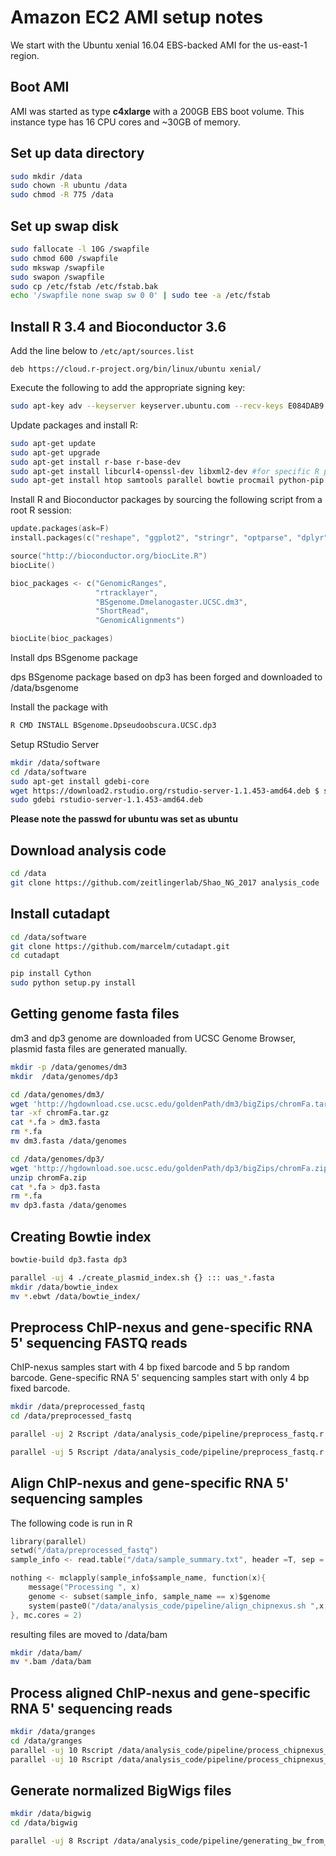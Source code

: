 # Amazon EC2 AMI setup notes

We start with the Ubuntu xenial 16.04 EBS-backed AMI for the us-east-1 region.

## Boot AMI

AMI was started as type **c4xlarge** with a 200GB EBS boot volume. This instance type has 16 CPU cores and ~30GB of memory.

## Set up data directory

```bash
sudo mkdir /data
sudo chown -R ubuntu /data
sudo chmod -R 775 /data
```

## Set up swap disk

```bash
sudo fallocate -l 10G /swapfile
sudo chmod 600 /swapfile
sudo mkswap /swapfile
sudo swapon /swapfile
sudo cp /etc/fstab /etc/fstab.bak
echo '/swapfile none swap sw 0 0' | sudo tee -a /etc/fstab
```

## Install R 3.4 and Bioconductor 3.6

Add the line below to `/etc/apt/sources.list`

```
deb https://cloud.r-project.org/bin/linux/ubuntu xenial/
```

Execute the following to add the appropriate signing key:

```bash
sudo apt-key adv --keyserver keyserver.ubuntu.com --recv-keys E084DAB9
```

Update packages and install R:

```bash
sudo apt-get update
sudo apt-get upgrade
sudo apt-get install r-base r-base-dev
sudo apt-get install libcurl4-openssl-dev libxml2-dev #for specific R packages
sudo apt-get install htop samtools parallel bowtie procmail python-pip tmux texlive-full
```
Install R and Bioconductor packages by sourcing the following script from a root R session:

```S
update.packages(ask=F)
install.packages(c("reshape", "ggplot2", "stringr", "optparse", "dplyr", "knitr", "rmarkdown", "magrittr", "Rmisc", "RCurl", "pander", "seqLogo"))

source("http://bioconductor.org/biocLite.R")
biocLite()

bioc_packages <- c("GenomicRanges",
                   "rtracklayer",
                   "BSgenome.Dmelanogaster.UCSC.dm3",
                   "ShortRead",
                   "GenomicAlignments")

biocLite(bioc_packages)
````
Install dps BSgenome package

dps BSgenome package based on dp3 has been forged and downloaded to /data/bsgenome

Install the package with

```bash
R CMD INSTALL BSgenome.Dpseudoobscura.UCSC.dp3
```

Setup RStudio Server

```bash
mkdir /data/software
cd /data/software
sudo apt-get install gdebi-core
wget https://download2.rstudio.org/rstudio-server-1.1.453-amd64.deb $ sudo gdebi rstudio-server-1.1.453-amd64.deb
sudo gdebi rstudio-server-1.1.453-amd64.deb
```
**Please note the passwd for ubuntu was set as ubuntu**

## Download analysis code

```bash
cd /data
git clone https://github.com/zeitlingerlab/Shao_NG_2017 analysis_code
```

## Install cutadapt

```bash
cd /data/software
git clone https://github.com/marcelm/cutadapt.git
cd cutadapt

pip install Cython
sudo python setup.py install
```

## Getting genome fasta files

dm3 and dp3 genome are downloaded from UCSC Genome Browser, plasmid fasta files are generated manually.

```bash
mkdir -p /data/genomes/dm3
mkdir  /data/genomes/dp3

cd /data/genomes/dm3/
wget 'http://hgdownload.cse.ucsc.edu/goldenPath/dm3/bigZips/chromFa.tar.gz'
tar -xf chromFa.tar.gz
cat *.fa > dm3.fasta
rm *.fa
mv dm3.fasta /data/genomes

cd /data/genomes/dp3/
wget 'http://hgdownload.soe.ucsc.edu/goldenPath/dp3/bigZips/chromFa.zip'
unzip chromFa.zip
cat *.fa > dp3.fasta
rm *.fa
mv dp3.fasta /data/genomes
```

## Creating Bowtie index

```bash
bowtie-build dp3.fasta dp3

parallel -uj 4 ./create_plasmid_index.sh {} ::: uas_*.fasta
mkdir /data/bowtie_index
mv *.ebwt /data/bowtie_index/
```

## Preprocess ChIP-nexus and gene-specific RNA 5' sequencing FASTQ reads

ChIP-nexus samples start with 4 bp fixed barcode and 5 bp random barcode.
Gene-specific RNA 5' sequencing samples start with only 4 bp fixed barcode.

```bash
mkdir /data/preprocessed_fastq
cd /data/preprocessed_fastq

parallel -uj 2 Rscript /data/analysis_code/pipeline/preprocess_fastq.r -f {} -k 22 -b CTGA,TGAC,GACT,ACTG -t 50 -r 5 -p 5 -o \`basename {} .fastq.gz\`_processed.fastq.gz ::: /data/raw_fastq/*chipnexus*.fastq.gz

parallel -uj 5 Rscript /data/analysis_code/pipeline/preprocess_fastq.r -f {} -k 22 -b CTGA,TGAC,GACT,ACTG -t 50 -r 0 -p 2 -o \`basename {} .fastq.gz\`_processed.fastq.gz ::: /data/raw_fastq/*rna_5_sequencing*.fastq.gz
```


## Align ChIP-nexus and gene-specific RNA 5' sequencing samples

The following code is run in R

```S
library(parallel)
setwd("/data/preprocessed_fastq")
sample_info <- read.table("/data/sample_summary.txt", header =T, sep = "\t")

nothing <- mclapply(sample_info$sample_name, function(x){
    message("Processing ", x)
    genome <- subset(sample_info, sample_name == x)$genome
    system(paste0("/data/analysis_code/pipeline/align_chipnexus.sh ",x, "_processed.fastq.gz /data/bowtie_index/", genome))
}, mc.cores = 2)
```

resulting files are moved to /data/bam

```bash
mkdir /data/bam/
mv *.bam /data/bam
```


## Process aligned ChIP-nexus and gene-specific RNA 5' sequencing reads

```bash
mkdir /data/granges
cd /data/granges
parallel -uj 10 Rscript /data/analysis_code/pipeline/process_chipnexus_bam.r -f {} -n \`basename {} .bam\` ::: /data/bam/*chipnexus*.bam
parallel -uj 10 Rscript /data/analysis_code/pipeline/process_chipnexus_bam.r -f {} -n \`basename {} .bam\` -u F ::: /data/bam/*rna_5_sequencing*.bam
```


## Generate normalized  BigWigs files

```bash
mkdir /data/bigwig
cd /data/bigwig

parallel -uj 8 Rscript /data/analysis_code/pipeline/generating_bw_from_gr.r -f {}  -n \`basename {} .granges.rds\`_normalized -t chipnexus ::: /data/granges/*.rds
```
